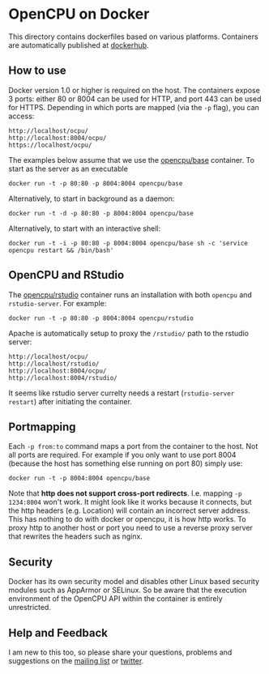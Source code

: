 OpenCPU on Docker
=================

This directory contains dockerfiles based on various platforms. Containers are automatically published at [dockerhub](https://hub.docker.com/u/opencpu/).


How to use
----------

Docker version 1.0 or higher is required on the host. The containers expose 3 ports: either 80 or 8004 can be used for HTTP, and port 443 can be used for HTTPS. Depending in which ports are mapped (via the `-p` flag), you can access:

    http://localhost/ocpu/
    http://localhost:8004/ocpu/
    https://localhost/ocpu/

The examples below assume that we use the [opencpu/base](https://registry.hub.docker.com/u/opencpu/base/) container. To start as the server as an executable

    docker run -t -p 80:80 -p 8004:8004 opencpu/base

Alternatively, to start in background as a daemon:

    docker run -t -d -p 80:80 -p 8004:8004 opencpu/base

Alternatively, to start with an interactive shell:

    docker run -t -i -p 80:80 -p 8004:8004 opencpu/base sh -c 'service opencpu restart && /bin/bash'

OpenCPU and RStudio
-------------------

The [opencpu/rstudio](https://registry.hub.docker.com/u/opencpu/rstudio/) container runs an installation with both `opencpu` and `rstudio-server`. For example:

    docker run -t -p 80:80 -p 8004:8004 opencpu/rstudio

Apache is automatically setup to proxy the `/rstudio/` path to the rstudio server:

    http://localhost/ocpu/
    http://localhost/rstudio/
    http://localhost:8004/ocpu/
    http://localhost:8004/rstudio/

It seems like rstudio server currelty needs a restart (`rstudio-server restart`) after initiating the container.

Portmapping
-----------

Each `-p from:to` command maps a port from the container to the host. Not all ports are required. For example if you only want to use port 8004 (because the host has something else running on port 80) simply use:

    docker run -t -p 8004:8004 opencpu/base

Note that **http does not support cross-port redirects**. I.e. mapping `-p 1234:8004` won't work. It might look like it works because it connects, but the http headers (e.g. Location) will contain an incorrect server address. This has nothing to do with docker or opencpu, it is how http works. To proxy http to another host or port you need to use a reverse proxy server that rewrites the headers such as nginx.

Security
--------

Docker has its own security model and disables other Linux based security modules such as AppArmor or SELinux. So be aware that the execution environment of the OpenCPU API within the container is entirely unrestricted.

Help and Feedback
-----------------

I am new to this too, so please share your questions, problems and suggestions on the [mailing list](https://www.opencpu.org/help.html) or [twitter](https://twitter.com/opencpu).
